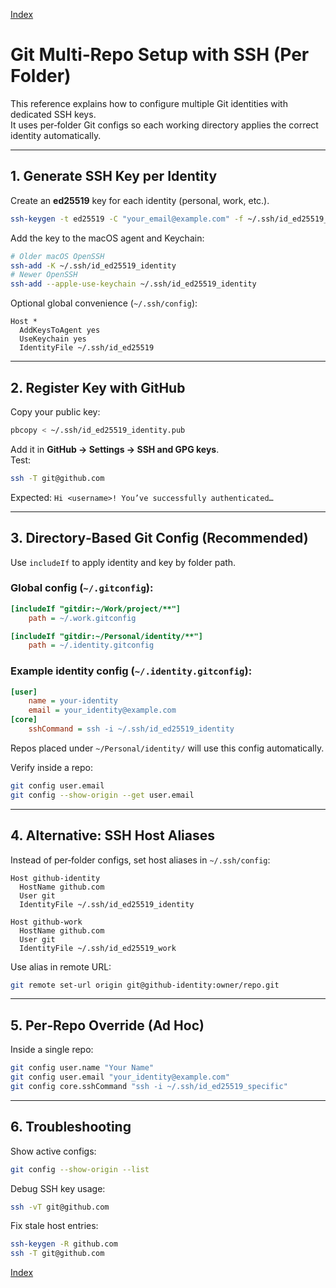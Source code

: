 [Index](README.md)

# Git Multi‑Repo Setup with SSH (Per Folder)

This reference explains how to configure multiple Git identities with
dedicated SSH keys.\
It uses per‑folder Git configs so each working directory applies the
correct identity automatically.

------------------------------------------------------------------------

## 1. Generate SSH Key per Identity

Create an **ed25519** key for each identity (personal, work, etc.).

``` bash
ssh-keygen -t ed25519 -C "your_email@example.com" -f ~/.ssh/id_ed25519_identity
```

Add the key to the macOS agent and Keychain:

``` bash
# Older macOS OpenSSH
ssh-add -K ~/.ssh/id_ed25519_identity
# Newer OpenSSH
ssh-add --apple-use-keychain ~/.ssh/id_ed25519_identity
```

Optional global convenience (`~/.ssh/config`):

``` ssh-config
Host *
  AddKeysToAgent yes
  UseKeychain yes
  IdentityFile ~/.ssh/id_ed25519
```

------------------------------------------------------------------------

## 2. Register Key with GitHub

Copy your public key:

``` bash
pbcopy < ~/.ssh/id_ed25519_identity.pub
```

Add it in **GitHub → Settings → SSH and GPG keys**.\
Test:

``` bash
ssh -T git@github.com
```

Expected: `Hi <username>! You’ve successfully authenticated…`

------------------------------------------------------------------------

## 3. Directory‑Based Git Config (Recommended)

Use `includeIf` to apply identity and key by folder path.

### Global config (`~/.gitconfig`):

``` ini
[includeIf "gitdir:~/Work/project/**"]
    path = ~/.work.gitconfig

[includeIf "gitdir:~/Personal/identity/**"]
    path = ~/.identity.gitconfig
```

### Example identity config (`~/.identity.gitconfig`):

``` ini
[user]
    name = your-identity
    email = your_identity@example.com
[core]
    sshCommand = ssh -i ~/.ssh/id_ed25519_identity
```

Repos placed under `~/Personal/identity/` will use this config
automatically.

Verify inside a repo:

``` bash
git config user.email
git config --show-origin --get user.email
```

------------------------------------------------------------------------

## 4. Alternative: SSH Host Aliases

Instead of per‑folder configs, set host aliases in `~/.ssh/config`:

``` ssh-config
Host github-identity
  HostName github.com
  User git
  IdentityFile ~/.ssh/id_ed25519_identity

Host github-work
  HostName github.com
  User git
  IdentityFile ~/.ssh/id_ed25519_work
```

Use alias in remote URL:

``` bash
git remote set-url origin git@github-identity:owner/repo.git
```

------------------------------------------------------------------------

## 5. Per‑Repo Override (Ad Hoc)

Inside a single repo:

``` bash
git config user.name "Your Name"
git config user.email "your_identity@example.com"
git config core.sshCommand "ssh -i ~/.ssh/id_ed25519_specific"
```

------------------------------------------------------------------------

## 6. Troubleshooting

Show active configs:

``` bash
git config --show-origin --list
```

Debug SSH key usage:

``` bash
ssh -vT git@github.com
```

Fix stale host entries:

``` bash
ssh-keygen -R github.com
ssh -T git@github.com
```

[Index](README.md)
